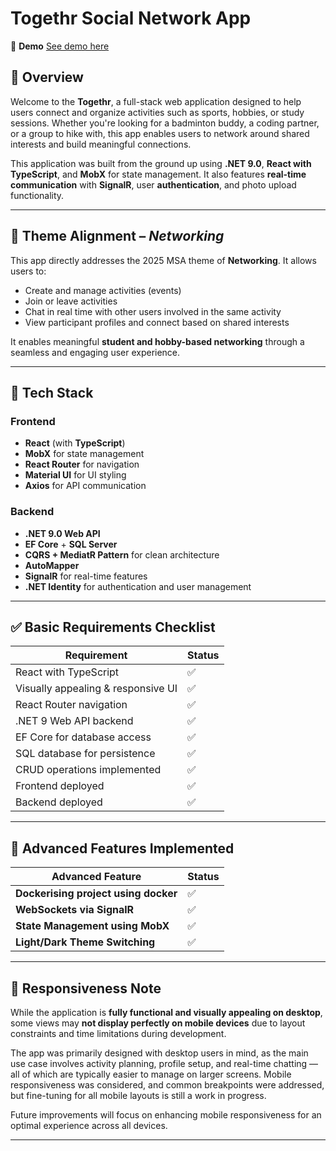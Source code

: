 # Togethr Social Network App

🎥 **Demo** [See demo here](https://togethr.azurewebsites.net/)

## 🧠 Overview

Welcome to the **Togethr**, a full-stack web application designed to help users connect and organize activities such as sports, hobbies, or study sessions. Whether you're looking for a badminton buddy, a coding partner, or a group to hike with, this app enables users to network around shared interests and build meaningful connections.

This application was built from the ground up using **.NET 9.0**, **React with TypeScript**, and **MobX** for state management. It also features **real-time communication** with **SignalR**, user **authentication**, and photo upload functionality.

---

## 🎯 Theme Alignment – *Networking*

This app directly addresses the 2025 MSA theme of **Networking**. It allows users to:
- Create and manage activities (events)
- Join or leave activities
- Chat in real time with other users involved in the same activity
- View participant profiles and connect based on shared interests

It enables meaningful **student and hobby-based networking** through a seamless and engaging user experience.

---

## 🚀 Tech Stack

### Frontend
- **React** (with **TypeScript**)
- **MobX** for state management
- **React Router** for navigation
- **Material UI** for UI styling
- **Axios** for API communication

### Backend
- **.NET 9.0 Web API**
- **EF Core** + **SQL Server**
- **CQRS + MediatR Pattern** for clean architecture
- **AutoMapper**
- **SignalR** for real-time features
- **.NET Identity** for authentication and user management

---

## ✅ Basic Requirements Checklist

| Requirement | Status |
|------------|--------|
| React with TypeScript | ✅ |
| Visually appealing & responsive UI | ✅ |
| React Router navigation | ✅ |
| .NET 9 Web API backend | ✅ |
| EF Core for database access | ✅ |
| SQL database for persistence | ✅ |
| CRUD operations implemented | ✅ |
| Frontend deployed | ✅ |
| Backend deployed | ✅ |

---

## 🌟 Advanced Features Implemented

| Advanced Feature | Status |
|------------------|--------|
| **Dockerising project using docker** | ✅ |
| **WebSockets via SignalR** | ✅ |
| **State Management using MobX** | ✅ |
| **Light/Dark Theme Switching** | ✅ |


---

## 📱 Responsiveness Note

While the application is **fully functional and visually appealing on desktop**, some views may **not display perfectly on mobile devices** due to layout constraints and time limitations during development.

The app was primarily designed with desktop users in mind, as the main use case involves activity planning, profile setup, and real-time chatting — all of which are typically easier to manage on larger screens. Mobile responsiveness was considered, and common breakpoints were addressed, but fine-tuning for all mobile layouts is still a work in progress.

Future improvements will focus on enhancing mobile responsiveness for an optimal experience across all devices.

---
